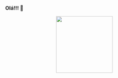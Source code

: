 ### Olá!!! 👋

<div align="center">
  <a href="https://github.com/douglasfrancamota">
   <img height="180em" src="https://github-readme-stats.vercel.app/api/top-langs/?username=douglasfrancamota&layout=compact&langs_count=7&theme=dark"/>
</div>


<!--
**douglasfrancamota/douglasfrancamota** is a ✨ _special_ ✨ repository because its `README.md` (this file) appears on your GitHub profile.

Here are some ideas to get you started:

- 🔭 I’m currently working on ...
- 🌱 I’m currently learning ...
- 👯 I’m looking to collaborate on ...
- 🤔 I’m looking for help with ...
- 💬 Ask me about ...
- 📫 How to reach me: ...
- 😄 Pronouns: ...
- ⚡ Fun fact: ...
-->
